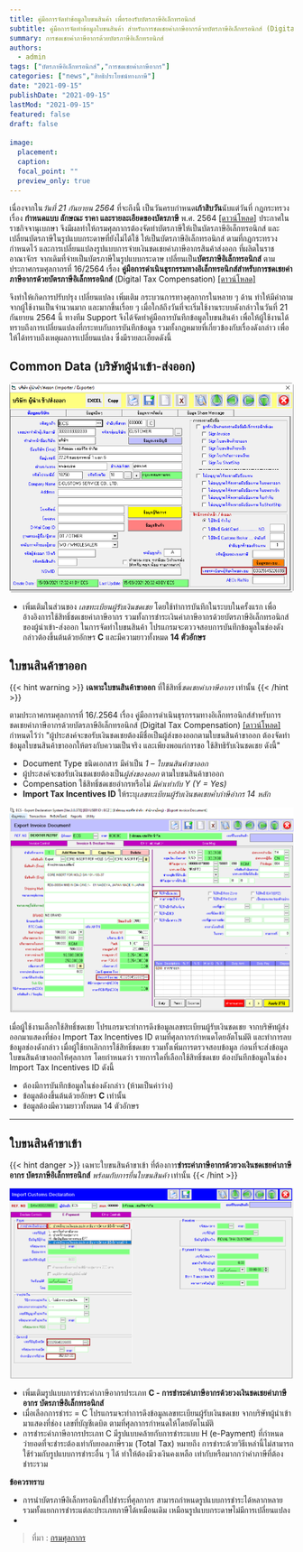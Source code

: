 ```yaml
---
title: คู่มือการจัดทำข้อมูลใบขนสินค้า เพื่อรองรับบัตรภาษีอิเล็กทรอนิกส์
subtitle: คู่มือการจัดทำข้อมูลใบขนสินค้า สำหรับการชดเชยค่าภาษีอากรด้วยบัตรภาษีอิเล็กทรอนิกส์ (Digital Tax Compensation)  
summary: การชดเชยค่าภาษีอากรด้วยบัตรภาษีอิเล็กทรอนิกส์  
authors:
  - admin
tags: ["บัตรภาษีอิเล็กทรอนิกส์","การชดเชยค่าภาษีอากร"]
categories: ["news","สิทธิประโยชน์ทางภาษี"]
date: "2021-09-15"
publishDate: "2021-09-15"
lastMod: "2021-09-15"
featured: false
draft: false

image:
  placement:
  caption:
  focal_point: ""
  preview_only: true
---
```


เนื่องจากใน*วันที่ 21 กันยายน 2564* ที่จะถึงนี้ เป็นวันครบกำหนด**เก้าสิบวัน**นับแต่วันที่ กฎกระทรวง เรื่อง **กำหนดแบบ ลักษณะ ราคา และรายละเอียดของบัตรภาษี**  พ.ศ. 2564 [[ดาวน์โหลด]](http://www.customs.go.th/data_files/7cb973afc2e996bc98a9a11cb79c243e.pdf)  ประกาศในราชกิจจานุเบกษา จึงมีผลทำให้กรมศุลกากรต้องจัดทำบัตรภาษีให้เป็นบัตรภาษีอิเล็กทรอนิกส์ และเปลี่ยนบัตรภาษีในรูปแบบกระดาษที่ยังไม่ได้ใช้ ให้เป็นบัตรภาษีอิเล็กทรอนิกส์ ตามที่กฎกระทรวงกำหนดไว้  และการเปลี่ยนแปลงรูปแบบการจ่ายเงินชดเชยค่าภาษีอากรสินค้าส่งออก ที่ผลิตในราชอาณาจักร จากเดิมที่จ่ายเป็นบัตรภาษีในรูปแบบกระดาษ เปลี่ยนเป็น**บัตรภาษีอิเล็กทรอนิกส์** ตาม ประกาศกรมศุลกากรที่ 16/2564 เรื่อง **คู่มือการดำเนินธุรกรรมทางอิเล็กทรอนิกส์สำหรับการชดเชยค่าภาษีอากรด้วยบัตรภาษีอิเล็กทรอนิกส์** (Digital Tax Compensation) [[ดาวน์โหลด]](https://ecs-support.github.io/KM/customs/post/news/2021-08-20/docs/DigitalTaxCompensation.pdf)  

จึงทำให้เกิดการปรับปรุง เปลี่ยนแปลง เพิ่มเติม กระบวนการทางศุลกากรในหลาย ๆ ด้าน ทำให้มีคำถามจากผู้ใช้งานเป็นจำนวนมาก และมากขึ้นเรื่อย ๆ เมื่อใกล้ถึงวันที่จะเริ่มใช้งานระบบดังกล่าวในวันที่ 21 กันยายน 2564 นี้ ทางทีม Support จึงได้จัดทำคู่มือการบันทึกข้อมูลใบขนสินค้า เพื่อให้ผู้ใช้งานได้ทราบถึงการเปลี่ยนแปลงที่กระทบกับการบันทึกข้อมูล รวมทั้งกฎหมายที่เกี่ยวข้องกับเรื่องดังกล่าว เพื่อให้ได้ทราบถึงเหตุผลการเปลี่ยนแปลง ซึ่งมีรายละเอียดดังนี้


## Common Data (บริษัทผู้นำเข้า-ส่งออก)

![](./img/img-01.png)



- เพิ่มเติมในส่วนของ *เลขทะเบียนผู้รับเงินชดเชย* โดยใช้ทำการบันทึกในระบบในครั้งแรก เพื่ออ้างอิงการใช้สิทธิ์ชดเชยค่าภาษีอากร รวมทั้งการชำระเงินค่าภาษีอากรด้วยบัตรภาษีอิเล็กทรอนิกส์ ของผู้นำเข้า-ส่งออก ในการจัดทำใบขนสินค้า โปรแกรมจะตววจสอบการบันทึกข้อมูลในช่องดังกล่าวต้องขึ้นต้นด้วยอักษร **C** และมีความยาวทั้งหมด **14 ตัวอักษร** 


## ใบขนสินค้าขาออก

{{< hint warning >}}
**เฉพาะใบขนสินค้าขาออก** ที่ใช้สิทธิ์*ชดเชยค่าภาษีอากร* เท่านั้น
{{< /hint  >}}

ตามประกาศกรมศุลกากรที่ 16/.2564 เรื่อง คู่มือการดำเนินธุรกรรมทางอิเล็กทรอนิกส์สำหรับการชดเชยค่าภาษีอากรด้วยบัตรภาษีอิเล็กทรอนิกส์ (Digital Tax Compensation) [[ดาวน์โหลด]](https://ecs-support.github.io/KM/customs/post/news/2021-08-20/docs/DigitalTaxCompensation.pdf) กำหนดไว้ว่า "ผู้ประสงค์จะขอรับเงินชดเชยต้องมีชื่อเป็นผู้ส่งของออกตามใบขนสินค้าขาออก ต้องจัดทำข้อมูลใบขนสินค้าขาออกให้ตรงกับความเป็นจริง และเพียงพอแก่การขอ   ใช้สิทธิรับเงินชดเชย ดังนี้"

- Document Type ชนิดเอกสาร มีค่าเป็น *1 – ใบขนสินค้าขาออก*
- ผู้ประสงค์จะขอรับเงินชดเชยต้องเป็น*ผู้ส่งของออก* ตามใบขนสินค้าขาออก
- Compensation ใช้สิทธิ์ชดเชยอำกรหรือไม่ *มีค่าเท่ากับ Y (Y = Yes)*
- **Import Tax Incentives ID** ให้ระบุ*เลขทะเบียนผู้รับเงินชดเชยค่ำภำษีอำกร 14 หลัก*

![](./img/img-02.png)

เมื่อผุู้ใช้งานเลือกใช้สิทธิ์ชดเชย โปรแกรมจะทำการดึงข้อมูลเลขทะเบียนผู้รับเงินชดเชย จากบริษัทผู้ส่งออกมาแสดงที่ช่อง Import Tax Incentives ID ตามที่ศุลกากรกำหนดโดยอัตโนมัติ และทำการลบข้อมูลช่องดังกล่าว เมื่อผู้ใช้ยกเลิกการใช้สิทธิ์ชดเชย รวมทั้งเพิ่มการตรวจสอบข้อมูล ก่อนที่จะส่งข้อมูลใบขนสินค้าขาออกให้ศุลกากร โดยกำหนดว่า รายการใดที่เลือกใช้สิทธิ์ชดเชย  ต้องบันทึกข้อมูลในช่อง Import Tax Incentives ID ดังนี้

- ต้องมีการบันทึกข้อมูลในช่องดังกล่าว (ห้ามเป็นค่าว่าง)
- ข้อมูลต้องขึ้นต้นด้วยอักษร **C** เท่านั้น
- ข้อมูลต้องมีความยาวทั้งหมด 14 ตัวอักษร

----

## ใบขนสินค้าขาเข้า

{{< hint danger >}}
เฉพาะใบขนสินค้าขาเข้า ที่ต้องการ**ชำระค่าภาษีอากรด้วยวงเงินชดเชยค่าภาษีอากร บัตรภาษีอิเล็กทรอนิกส์** *พร้อมกับการยื่นใบขนสินค้า* เท่านั้น
{{< /hint  >}}


![](./img/img-03.png)

- เพิ่มเติมรูปแบบการชำระค่าภาษีอากรประเภท **C - การชำระค่าภาษีอากรด้วยวงเงินชดเชยค่าภาษีอากร บัตรภาษีอิเล็กทรอนิกส์**
- เมื่อเลือกการชำระ = C โปรแกรมจะทำการดึงข้อมูลเลขทะเบียนผู้รับเงินชดเชย จากบริษัทผู้นำเข้ามาแสดงที่ช่อง เลขที่บัญชีเดบิต ตามที่ศุลกากรกำหนดให้โดยอัตโนมัติ  
- การชำระค่าภาษีอากรประเภท C มีรูปแบบคล้ายกับการชำระแบบ H (e-Payment) ที่กำหนดว่ายอดที่จะชำระต้องเท่ากับยอดภาษีรวม (Total Tax) หมายถึง การชำระด้วยวิธีเหล่านี้ไม่สามารถใช้ร่วมกับรูปแบบการชำระอื่น ๆ ได้ ทำให้ต้องมีวงเงินคงเหลือ เท่ากับหรือมากกว่าค่าภาษีที่ต้องชำระรวม

**ข้อควรทราบ**

- การนำบัตรภาษีอิเล็กทรอนิกส์ไปชำระที่ศุลกากร สามารถกำหนดรูปแบบการชำระได้หลากหลาย รวมทั้งแยกการชำระแต่ละประเภทภาษีได้เหมือนเดิม เหมือนรูปแบบกระดาษไม่มีการเปลี่ยนแปลง
- 


> ที่มา : [กรมศุลกากร](https://drive.google.com/file/d/1EjQltknTBiDqcTuK3dxUrwCiVSlH-R8E/view)